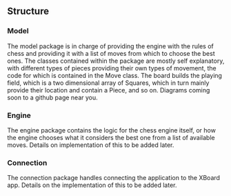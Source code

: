 ## Structure
### Model

The model package is in charge of providing the engine with the rules of chess and providing it with a list of moves from which
to choose the best ones. The classes contained within the package are mostly self explanatory, with different types of pieces 
providing their own types of movement, the code for which is contained in the Move class. The board builds the playing field, 
which is a two dimensional array of Squares, which in turn mainly provide their location and contain a Piece, and so on. Diagrams
coming soon to a github page near you.

### Engine

The engine package contains the logic for the chess engine itself, or how the engine chooses what it considers the best one 
from a list of available moves. Details on implementation of this to be added later.

### Connection

The connection package handles connecting the application to the XBoard app. Details on the implementation of this to be added
later.
